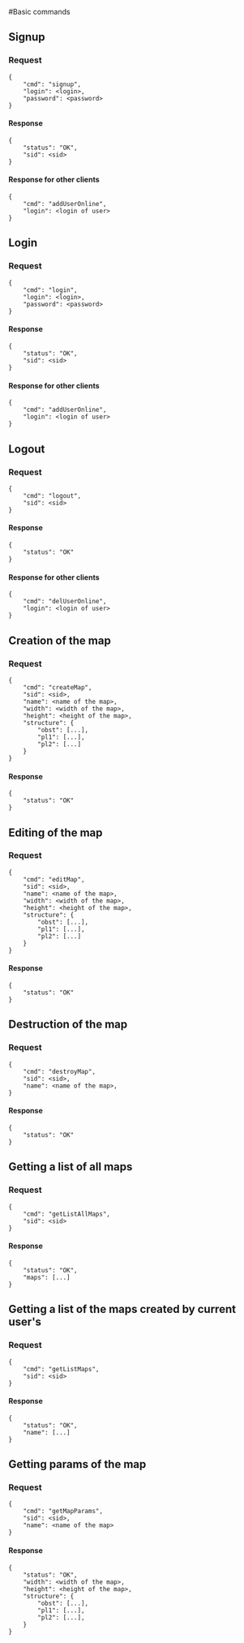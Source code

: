 #Basic commands

## Signup
### Request
    {
        "cmd": "signup",
        "login": <login>,
        "password": <password>
    }    
#### Response
    {
        "status": "OK",
        "sid": <sid>
    }
#### Response for other clients
    {
        "cmd": "addUserOnline", 
        "login": <login of user>
    }

## Login
### Request
    {
        "cmd": "login",
        "login": <login>,
        "password": <password>
    }    
#### Response
    {
        "status": "OK",
        "sid": <sid>
    }
#### Response for other clients
    {
        "cmd": "addUserOnline", 
        "login": <login of user>
    }

## Logout
### Request
    {
        "cmd": "logout",
        "sid": <sid>
    }    
#### Response
    {
        "status": "OK"
    }
#### Response for other clients
    {
        "cmd": "delUserOnline", 
        "login": <login of user>
    }

## Creation of the map
### Request
    {
        "cmd": "createMap",
        "sid": <sid>,
        "name": <name of the map>,
        "width": <width of the map>,
        "height": <height of the map>,
        "structure": {
            "obst": [...],
            "pl1": [...],
            "pl2": [...]
        }
    }    
#### Response
    {
        "status": "OK"
    }

## Editing of the map
### Request
    {
        "cmd": "editMap",
        "sid": <sid>,
        "name": <name of the map>,
        "width": <width of the map>,
        "height": <height of the map>,
        "structure": {
            "obst": [...],
            "pl1": [...],
            "pl2": [...]
        }
    }
#### Response
    {
        "status": "OK"
    }

## Destruction of the map
### Request
    {
        "cmd": "destroyMap",
        "sid": <sid>,
        "name": <name of the map>,
    }
#### Response
    {
        "status": "OK"
    }

## Getting a list of all maps
### Request
    {
        "cmd": "getListAllMaps",
        "sid": <sid>
    }
#### Response
    {
        "status": "OK",
        "maps": [...]
    }

## Getting a list of the maps created by current user's
### Request
    {
        "cmd": "getListMaps",
        "sid": <sid>
    }
#### Response
    {
        "status": "OK",
        "name": [...]
    }

## Getting params of the map
### Request
    {
        "cmd": "getMapParams",
        "sid": <sid>,
        "name": <name of the map>
    }
#### Response
    {
        "status": "OK",
        "width": <width of the map>,
        "height": <height of the map>,
        "structure": {
            "obst": [...],
            "pl1": [...],
            "pl2": [...],
        }
    }

